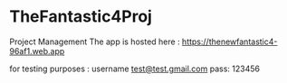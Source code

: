 # TheFantastic4Proj
Project Management
The app is hosted here : https://thenewfantastic4-96af1.web.app

for testing purposes : username test@test.gmail.com
                 pass: 123456
